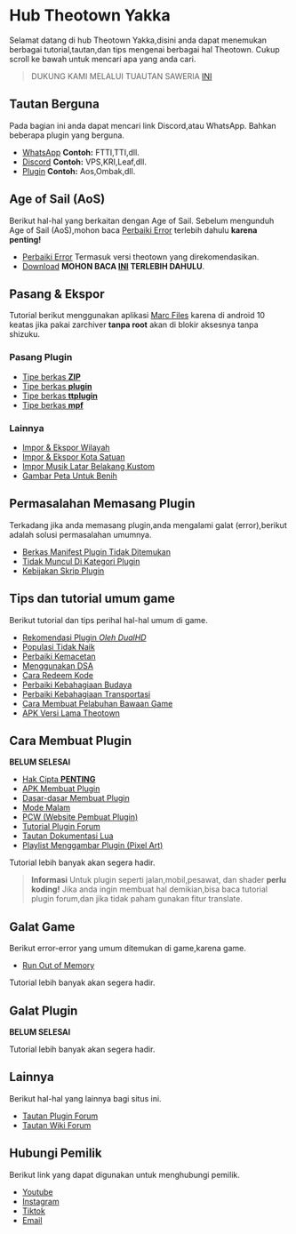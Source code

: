 # Hub Theotown Yakka
Selamat datang di hub Theotown Yakka,disini anda dapat menemukan berbagai tutorial,tautan,dan tips mengenai berbagai hal Theotown. Cukup scroll ke bawah untuk mencari apa yang anda cari.

> DUKUNG KAMI MELALUI TUAUTAN SAWERIA [INI](https://saweria.co/yakka)

## Tautan Berguna
Pada bagian ini anda dapat mencari link Discord,atau WhatsApp. Bahkan beberapa plugin yang berguna.
- [WhatsApp](Tautan/WhatsApp.md) **Contoh:** FTTI,TTI,dll.
- [Discord](Tautan/Discord.md) **Contoh:** VPS,KRI,Leaf,dll.
- [Plugin](Tautan/Plugin.md) **Contoh:** Aos,Ombak,dll.

## Age of Sail (AoS)
Berikut hal-hal yang berkaitan dengan Age of Sail. Sebelum mengunduh Age of Sail (AoS),mohon baca [Perbaiki Error](AoS/Error.md) terlebih dahulu **karena penting!**
- [Perbaiki Error](AoS/Error.md) Termasuk versi theotown yang direkomendasikan.
- [Download](https://github.com/TPhil-Corp/Age-of-Sail/releases) **MOHON BACA [INI](AoS/Error.md) TERLEBIH DAHULU**.

## Pasang & Ekspor
Tutorial berikut menggunakan aplikasi [Marc Files](https://play.google.com/store/apps/details?id=com.marc.files) karena di android 10 keatas jika pakai zarchiver __tanpa root__ akan di blokir aksesnya tanpa shizuku.

### Pasang Plugin
- [Tipe berkas **ZIP**](Install/zip.md)
- [Tipe berkas **plugin**](Install/plugin.md)
- [Tipe berkas **ttplugin**](Install/ttplugin.md)
- [Tipe berkas **mpf**](Install/mpf.md)

### Lainnya
- [Impor & Ekspor Wilayah](Install/Wilayah.md)
- [Impor & Ekspor Kota Satuan](Install/Kota.md)
- [Impor Musik Latar Belakang Kustom](Install/Musik.md)
- [Gambar Peta Untuk Benih](Install/Peta.md)

## Permasalahan Memasang Plugin 
Terkadang jika anda memasang plugin,anda mengalami galat (error),berikut adalah solusi permasalahan umumnya.
- [Berkas Manifest Plugin Tidak Ditemukan](Error/Manifest.md)
- [Tidak Muncul Di Kategori Plugin](Error/Kategori.md)
- [Kebijakan Skrip Plugin](Error/Skrip.md)

## Tips dan tutorial umum game
Berikut tutorial dan tips perihal hal-hal umum di game.
- [Rekomendasi Plugin *Oleh DualHD*](Tips/DualHD.md)
- [Populasi Tidak Naik](Tips/Populasi.md)
- [Perbaiki Kemacetan](Tips/Kemacetan.md)
- [Menggunakan DSA](Tips/DSA.md)
- [Cara Redeem Kode](Tips/Redeem.md)
- [Perbaiki Kebahagiaan Budaya](Tips/Budaya.md)
- [Perbaiki Kebahagiaan Transportasi](Tips/Transportasi.md)
- [Cara Membuat Pelabuhan Bawaan Game](Tips/Pelabuhan.md)
- [APK Versi Lama Theotown](https://github.com/TheoTown-Team/translations/releases)

## Cara Membuat Plugin
**BELUM SELESAI**
- [Hak Cipta **PENTING**](Plugin/Copyright.md)
- [APK Membuat Plugin](Plugin/APK.md)
- [Dasar-dasar Membuat Plugin](Plugin/Dasar.md)
- [Mode Malam](Plugin/Malam.md)
- [PCW (Website Pembuat Plugin)](https://pca.svetikas.lt)
- [Tutorial Plugin Forum](https://theotown.com/forum/viewtopic.php?f=41&t=2965)
- [Tautan Dokumentasi Lua](https://doc.theotown.com/index.html)
- [Playlist Menggambar Plugin (Pixel Art)](https://www.youtube.com/playlist?list=PLmac3HPrav-9UWt-ahViIZxpyQxJ2wPSH)

Tutorial lebih banyak akan segera hadir.
> **Informasi** Untuk plugin seperti jalan,mobil,pesawat, dan shader **perlu koding!** Jika anda ingin membuat hal demikian,bisa baca tutorial plugin forum,dan jika tidak paham gunakan fitur translate.

## Galat Game
Berikut error-error yang umum ditemukan di game,karena game.
- [Run Out of Memory](ErrorG/RoM.md)

Tutorial lebih banyak akan segera hadir.

## Galat Plugin 
**BELUM SELESAI**

Tutorial lebih banyak akan segera hadir.

## Lainnya 
Berikut hal-hal yang lainnya bagi situs ini.
- [Tautan Plugin Forum](https://forum.theotown.com/viewforum.php?f=43)
- [Tautan Wiki Forum](https://forum.theotown.com/viewforum.php?f=82)

## Hubungi Pemilik
Berikut link yang dapat digunakan untuk menghubungi pemilik.
- [Youtube](https://www.youtube.com/channel/UCEtTGm4VNKK1Ajaz7yyF0gQ)
- [Instagram](https://www.instagram.com/kiki012.id)
- [Tiktok](https://vm.tiktok.com/ZS25mHJ1h/)
- [Email](mailto:yakkastudiosofficial@gmail.com)
